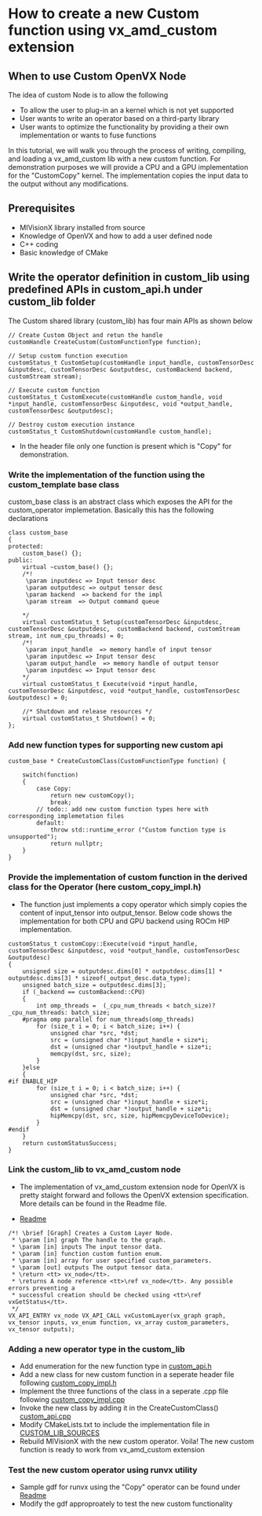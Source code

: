 # How to create a new Custom function using vx_amd_custom extension

## When to use Custom OpenVX Node

The idea of custom Node is to allow the following
* To allow the user to plug-in an a kernel which is not yet supported
*	User wants to write an operator based on a third-party library
*	User wants to optimize the functionality by providing a their own implementation or wants to fuse functions

In this tutorial, we will walk you through the process of writing, compiling, and loading a vx_amd_custom lib with a new custom function. For demonstration purposes we will provide a CPU and a GPU implementation for the "CustomCopy" kernel. The implementation copies the input data to the output without any modifications.

## Prerequisites
* MIVisionX library installed from source
* Knowledge of OpenVX and how to add a user defined node
* C++ coding
* Basic knowledge of CMake

## Write the operator definition in custom_lib using predefined APIs in custom_api.h under custom_lib folder
The Custom shared library (custom_lib) has four main APIs as shown below
``` 
// Create Custom Object and retun the handle
customHandle CreateCustom(CustomFunctionType function);

// Setup custom function execution
customStatus_t CustomSetup(customHandle input_handle, customTensorDesc &inputdesc, customTensorDesc &outputdesc, customBackend backend, customStream stream);

// Execute custom function
customStatus_t CustomExecute(customHandle custom_handle, void *input_handle, customTensorDesc &inputdesc, void *output_handle, customTensorDesc &outputdesc);

// Destroy custom execution instance
customStatus_t CustomShutdown(customHandle custom_handle);

``` 

* In the header file only one function is present which is "Copy" for demonstration.

### Write the implementation of the function using the custom_template base class 
custom_base class is an abstract class which exposes the API for the custom_operator implemetation. Basically this has the following declarations

``` 
class custom_base
{
protected:  
    custom_base() {};
public:
    virtual ~custom_base() {};
    /*!
     \param inputdesc => Input tensor desc
     \param outputdesc => output tensor desc
     \param backend  => backend for the impl
     \param stream  => Output command queue

    */
    virtual customStatus_t Setup(customTensorDesc &inputdesc, customTensorDesc &outputdesc,  customBackend backend, customStream stream, int num_cpu_threads) = 0;
    /*!
     \param input_handle  => memory handle of input tensor
     \param inputdesc => Input tensor desc
     \param output_handle  => memory handle of output tensor
     \param inputdesc => Input tensor desc
    */
    virtual customStatus_t Execute(void *input_handle, customTensorDesc &inputdesc, void *output_handle, customTensorDesc &outputdesc) = 0;
     
    //* Shutdown and release resources */
    virtual customStatus_t Shutdown() = 0;
};

``` 
### Add new function types for supporting new custom api
``` 
custom_base * CreateCustomClass(CustomFunctionType function) {

    switch(function)
    {
        case Copy:
            return new customCopy();
            break;
        // todo:: add new custom function types here with corresponding implemetation files
        default:
            throw std::runtime_error ("Custom function type is unsupported");
            return nullptr;
    }
}

``` 
### Provide the implementation of custom function in the derived class for the Operator (here custom_copy_impl.h)
* The function just implements a copy operator which simply copies the content of input_tensor into output_tensor. Below code shows the implementation for both CPU and GPU backend using ROCm HIP implementation.
``` 
customStatus_t customCopy::Execute(void *input_handle, customTensorDesc &inputdesc, void *output_handle, customTensorDesc &outputdesc)
{
    unsigned size = outputdesc.dims[0] * outputdesc.dims[1] * outputdesc.dims[3] * sizeof(_output_desc.data_type);
    unsigned batch_size = outputdesc.dims[3];
    if (_backend == customBackend::CPU)
    {
        int omp_threads =  (_cpu_num_threads < batch_size)?  _cpu_num_threads: batch_size;
    #pragma omp parallel for num_threads(omp_threads)
        for (size_t i = 0; i < batch_size; i++) {
            unsigned char *src, *dst;
            src = (unsigned char *)input_handle + size*i;
            dst = (unsigned char *)output_handle + size*i;
            memcpy(dst, src, size);
        }
    }else
    {
#if ENABLE_HIP
        for (size_t i = 0; i < batch_size; i++) {
            unsigned char *src, *dst;
            src = (unsigned char *)input_handle + size*i;
            dst = (unsigned char *)output_handle + size*i;
            hipMemcpy(dst, src, size, hipMemcpyDeviceToDevice);
        }
#endif
    }
    return customStatusSuccess;
}
``` 

### Link the custom_lib to vx_amd_custom node

* The implementation of vx_amd_custom extension node for OpenVX is pretty staight forward and follows the OpenVX extension specification. More details can be found in the Readme file.
 - [Readme](./README.md)
 
``` 
/*! \brief [Graph] Creates a Custom Layer Node.
 * \param [in] graph The handle to the graph.
 * \param [in] inputs The input tensor data.
 * \param [in] function custom funtion enum.
 * \param [in] array for user specified custom_parameters.
 * \param [out] outputs The output tensor data.
 * \return <tt> vx_node</tt>.
 * \returns A node reference <tt>\ref vx_node</tt>. Any possible errors preventing a
 * successful creation should be checked using <tt>\ref vxGetStatus</tt>.
 */
VX_API_ENTRY vx_node VX_API_CALL vxCustomLayer(vx_graph graph, vx_tensor inputs, vx_enum function, vx_array custom_parameters, vx_tensor outputs);

``` 
### Adding a new operator type in the custom_lib
* Add enumeration for the new function type in [custom_api.h](https://github.com/GPUOpen-ProfessionalCompute-Libraries/MIVisionX/blob/master/amd_openvx_extensions/amd_custom/custom_lib/custom_api.h)
* Add a new class for new custom function in a seperate header file following [custom_copy_impl.h](https://github.com/GPUOpen-ProfessionalCompute-Libraries/MIVisionX/blob/master/amd_openvx_extensions/amd_custom/custom_lib/custom_copy_impl.h)
* Implement the three functions of the class in a seperate .cpp file following [custom_copy_impl.cpp](https://github.com/GPUOpen-ProfessionalCompute-Libraries/MIVisionX/blob/master/amd_openvx_extensions/amd_custom/custom_lib/custom_copy_impl.cpp)
* Invoke the new class by adding it in the CreateCustomClass() [custom_api.cpp](https://github.com/GPUOpen-ProfessionalCompute-Libraries/MIVisionX/blob/master/amd_openvx_extensions/amd_custom/custom_lib/custom_api.cpp)
* Modify CMakeLists.txt to include the implementation file in [CUSTOM_LIB_SOURCES](https://github.com/GPUOpen-ProfessionalCompute-Libraries/MIVisionX/blob/master/amd_openvx_extensions/amd_custom/custom_lib/CMakeLists.txt)
* Rebuild MIVisionX with the new custom operator. Voila! The new custom function is ready to work from vx_amd_custom extension

### Test the new custom operator using runvx utility
* Sample gdf for runvx using the "Copy" operator can be found under [Readme](./README.md)
* Modify the gdf approproately to test the new custom functionality
